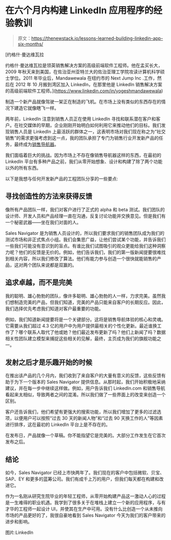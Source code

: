 # 在六个月内构建 LinkedIn 应用程序的经验教训

> 原文：<https://thenewstack.io/lessons-learned-building-linkedin-app-six-months/>

[](https://www.linkedin.com/in/yogeshmandawewala)

 [约格什·曼达维瓦拉

约格什·曼达维瓦拉是领英销售解决方案的高级前端软件工程师。他在孟买长大，2009 年秋天来到美国，在佐治亚州亚特兰大的佐治亚理工学院攻读计算机科学硕士学位。2011 年毕业后，Mandawewala 在纽约市的 Next Jump Inc .工作，然后在 2012 年 10 月搬到湾区加入 LinkedIn，在那里他是 LinkedIn 销售解决方案的高级前端软件工程师。](https://www.linkedin.com/in/yogeshmandawewala) [](https://www.linkedin.com/in/yogeshmandawewala)

制造一个新产品就像驾驶一架正在制造的飞机。在市场上没有类似的东西存在的情况下建造它就像瞎飞一样。

两年前，LinkedIn 注意到销售人员正在使用 LinkedIn 寻找和联系潜在客户和客户。在社交媒体的早期，企业刚刚开始明白如何利用它来推动他们的目标。我们发现销售人员是 LinkedIn 上最活跃的群体之一，这表明市场对我们现在称之为“社交销售”的需求更强考虑到这一点，我的团队承担了专门为销售行业开发新产品的任务，最终成为[销售导航器](https://business.linkedin.com/sales-solutions/sales-navigator#!)。

我们面临着巨大的挑战。因为市场上不存在像销售导航器这样的东西，在最初的 LinkedIn 平台有多种产品之前，我们从零开始想象、设计和构建了除了两个功能以外的所有东西。

以下是我想与任何开发新产品的工程团队分享的一些要点:

## 寻找创造性的方法来获得反馈

像所有产品团队一样，我们对客户进行了正式的 alpha 和 beta 测试。我们团队的设计师、开发人员和产品经理一直在沟通，反复讨论功能并交换意见。但是我们有一个秘密武器——坐在我们对面的人。

Sales Navigator 是为销售人员设计的，所以我们要求我们的销售团队成为我们的测试市场和非正式焦点小组。我们会集思广益，让他们尝试某个功能，并告诉我们一些我们可能没有意识到的盲点。有谁比我们试图吸引的观众更能给我们这种洞察力呢？他们的反馈是无价的。例如，他们告诉我们，我们的第一版新闻提要很难找到相关内容，所以我们修改了算法。他们有能力参与创造一个很快就能销售的产品，这对两个团队来说都是双赢的。

## 追求卓越，而不是完美

我的聪明、雄心勃勃的团队，像许多聪明、雄心勃勃的人一样，力求完美。虽然我们想制造完美的产品，但我们知道，完美的产品只能来自客户的长期反应。因此，我们选择优先考虑我们知道对客户最重要的功能。

例如，我们知道新闻提要将是一个关键部分。这将是销售导航体验的核心和灵魂。它需要从我们超过 4.3 亿的用户中为用户提供最相关的个性化更新。最近谁换工作了？哪个联系人取代了他或她？他们最近发布更新了吗？他们上新闻了吗？数据相关性团队建立模型来捕捉这些相关的见解，最终，主页成为我们的旗舰功能之一。

## 发射之后才是乐趣开始的时候

在推出该产品的几个月内，我们收到了来自客户的大量有意义的反馈，这些反馈有助于为下一个版本的 Sales Navigator 提供信息。从那时起，我们开始积极地采纳建议，并在每一步中继续这样做。例如，用户告诉我们 LinkedIn.com 和销售导航看起来太相似，导致两者之间的混淆。所以我们做了一些界面上的改变来创造一个区别。

客户还告诉我们，他们希望有更强大的搜索功能，所以我们增加了更多的过滤选项，以便用户可以按照“过去 30 天的新闻人物”和“过去 90 天换工作的人”等因素进行排序，这在最初的 LinkedIn 平台上是不存在的。

在发布日，产品就像一个草稿。你不能指望它是完美的。大部分工作发生在它首次发布之后。

## 结论

如今，Sales Navigator 已经上市快两年了。我们现在的客户中包括微软、贝宝、SAP、EY 和更多的蓝筹公司。我们有成千上万的用户，但我们每天都在构建和改进它。

作为一名刚从研究生院毕业的年轻工程师，从零开始构建产品这一激动人心的过程是一生难得的职业机遇。我学到了很多关于在堆栈上建立一个新的应用程序，与有才华的工程师一起设计 UI，并使其在生产中可用。没有什么比创造一个从未推向市场的产品更好的了，我很自豪地看到 Sales Navigator 今天为我们的客户带来的进步和影响。

图片:LinkedIn

<svg xmlns:xlink="http://www.w3.org/1999/xlink" viewBox="0 0 68 31" version="1.1"><title>Group</title> <desc>Created with Sketch.</desc></svg>